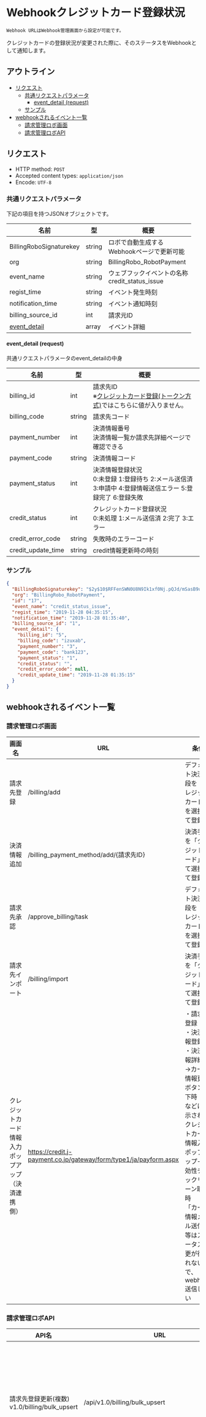 # Webhookクレジットカード登録状況

`Webhook URLはWebhook管理画面から設定が可能です。`

クレジットカードの登録状況が変更された際に、そのステータスをWebhookとして通知します。

## アウトライン

- [リクエスト](#リクエスト)
  - [共通リクエストパラメータ](#共通リクエストパラメータ)
    - [event_detail (request)](#event_detail-request)
  - [サンプル](#サンプル)
- [webhookされるイベント一覧](#webhookされるイベント一覧)
  - [請求管理ロボ画面](#請求管理ロボ画面)
  - [請求管理ロボAPI](#請求管理ロボAPI)

## リクエスト
- HTTP method: `POST`
- Accepted content types: `application/json`
- Encode: `UTF-8`

### 共通リクエストパラメータ

下記の項目を持つJSONオブジェクトです。

| 名前                                 | 型   | 概要                                      |
|------------------------------------- | ------ | --------------------------------------------- |
| BillingRoboSignaturekey              | string | ロボで自動生成する <br> Webhookページで更新可能 |
| org                                  | string | BillingRobo_RobotPayment                     |
| event_name                           | string | ウェブフックイベントの名称 <br> credit_status_issue |
| regist_time                          | string | イベント発生時刻                             |
| notification_time                    | string | イベント通知時刻                             |
| billing_source_id                    | int   | 請求元ID                                     |
| [event_detail](#event_detail-request)                         | array   | イベント詳細                                 |


#### event_detail (request)

共通リクエストパラメータのevent_detailの中身

| 名前                  | 型 |  概要                                      |
| --------------------- | ---- | --------------------------------------------- |
| billing_id            | int | 請求先ID <br> ※[クレジットカード登録(トークン方式)](../public/billing_payment_method/credit_card_token.md)ではこちらに値が入りません。                                      |
| billing_code          | string | 請求先コード                                  |
| payment_number        | int | 決済情報番号 <br> 決済情報一覧か請求先詳細ページで確認できる |
| payment_code          | string | 決済情報コード                                |
| payment_status        | int | 決済情報登録状況 <br> 0:未登録 1:登録待ち 2:メール送信済 3:申請中 4:登録情報送信エラー 5:登録完了 6:登録失敗 |
| credit_status         | int | クレジットカード登録状況 <br> 0:未処理 1:メール送信済 2:完了 3:エラー |
| credit_error_code     | string | 失敗時のエラーコード |
| credit_update_time    | string | credit情報更新時の時刻 |

### サンプル
```json
{
  "BillingRoboSignaturekey": "$2y$10$RFFenSWN0U8N9Ik1xf0Nj.pQJd/mSasB9ucofm1qTdYeTc8Ag9OLC",
  "org": "BillingRobo_RobotPayment",
  "id": "17",
  "event_name": "credit_status_issue",
  "regist_time": "2019-11-28 04:35:15",
  "notification_time": "2019-11-28 01:35:40",
  "billing_source_id": "1",
  "event_detail": {
    "billing_id": "5",
    "billing_code": "izuxab",
    "payment_number": "3",
    "payment_code": "bank123",
    "payment_status": "1",
    "credit_status": "",
    "credit_error_code": null,
    "credit_update_time": "2019-11-28 01:35:15"
  }
}
```

## webhookされるイベント一覧

### 請求管理ロボ画面

| 画面名                            | URL                                           | 条件                                                          |
| --------------------------------- | --------------------------------------------- | ------------------------------------------------------------- |
| 請求先登録                        | /billing/add                                  | デフォルト決済手段を「クレジットカード」を選択して登録        |
| 決済情報追加                      | /billing_payment_method/add/{請求先ID}        | 決済手段を「クレジットカード」にて選択して登録                |
| 請求先承認                        | /approve_billing/task                         | デフォルト決済手段を「クレジットカード」を選択して登録        |
| 請求先インポート                  | /billing/import                               | 決済手段を「クレジットカード」にて選択して登録                |
| クレジットカード情報入力ポップアップ<br>（決済連携側）| https://credit.j-payment.co.jp/gateway/form/type1/ja/payform.aspx | ・請求先登録<br>・決済情報登録<br>・決済情報詳細内→カード情報更新ボタン押下時<br>などに表示されるクレジットカード情報入力ポップアップ→有効性チェックリターン取得時<br> 「カード情報メール送信」等はステータス変更が行われないので、webhook送信しない |

### 請求管理ロボAPI

| API名                                         | URL                                                   | 条件                                              |
| --------------------------------------------- | ----------------------------------------------------- | ------------------------------------------------- |
| 請求先登録更新(複数) v1.0/billing/bulk_upsert | /api/v1.0/billing/bulk_upsert                         | 決済手段を「クレジットカード」にて決済情報を登録  |
| 請求先登録 billing/register                   | /api/billing/register                                 | 決済手段を「クレジットカード」にて決済情報を登録  |
| 請求先登録 billing/add                        | /api/billing/add                                      | 決済手段を「クレジットカード」にて決済情報を登録  |
| 請求先部署登録 billing_individual/add         | /api/billing_individual/add                           | 決済手段を「クレジットカード」にて決済情報を登録  |
| 請求先部署編集 billing_individual/edit        | /api/billing_individual/edit                          | 決済手段を「クレジットカード」にて決済情報を登録  |
| 請求先登録更新(複数) billing/bulk_upsert      | /api/billing/bulk_upsert                              | 決済手段を「クレジットカード」にて決済情報を登録  |
| クレジットカード登録(トークン方式)            | /api/v1.0/billing_payment_method/credit_card_token    | 決済手段を「クレジットカード」にて決済情報を登録  |

※以下廃止予定のAPIのクレジットカード有効性チェックリターン時のwebhook送信は対象外
- 請求先登録：api/billing/register
- 請求先部署編集：api/billing_individual/edit
- 請求先登録更新(複数)：api/bulk_upsert

[TOPへ戻る](../index.md)